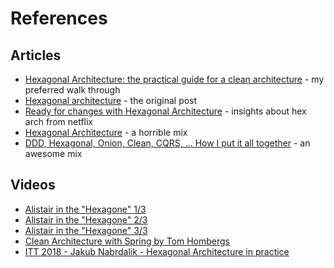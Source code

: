 # References

## Articles

* [Hexagonal Architecture: the practical guide for a clean architecture](https://hackernoon.com/decoupling-your-technical-code-from-your-business-logic-with-the-hexagonal-architecture-c73y23zs4) - my preferred walk through
* [Hexagonal architecture](http://archive.is/5j2NI) - the original post
* [Ready for changes with Hexagonal Architecture](https://netflixtechblog.com/ready-for-changes-with-hexagonal-architecture-b315ec967749) - insights about hex arch from netflix
* [Hexagonal Architecture](https://fideloper.com/hexagonal-architecture) - a horrible mix
* [DDD, Hexagonal, Onion, Clean, CQRS, … How I put it all together](https://herbertograca.com/2017/11/16/explicit-architecture-01-ddd-hexagonal-onion-clean-cqrs-how-i-put-it-all-together/) - an awesome mix

## Videos

* [Alistair in the "Hexagone" 1/3](https://www.youtube.com/watch?v=th4AgBcrEHA)
* [Alistair in the "Hexagone" 2/3](https://www.youtube.com/watch?v=iALcE8BPs94)
* [Alistair in the "Hexagone" 3/3](https://www.youtube.com/watch?v=DAe0Bmcyt-4)
* [Clean Architecture with Spring by Tom Hombergs](https://www.youtube.com/watch?v=cPH5AiqLQTo)
* [ITT 2018 - Jakub Nabrdalik - Hexagonal Architecture in practice](https://www.youtube.com/watch?v=sOaS83Ir8Ck)